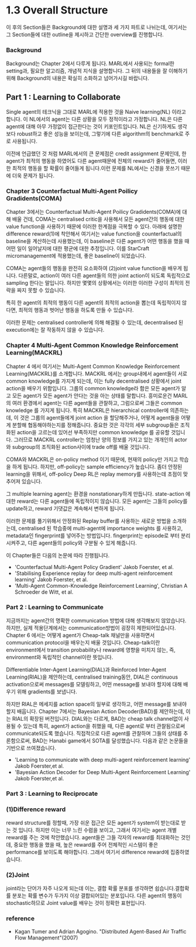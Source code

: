# 1.3  Overall Structure

이 후의 Section들은 Background에 대한 설명과 세 가지 파트로 나뉘는데, 여기서는 그 Section들에 대한 outline을 제시하고 간단한 overview를 진행합니다.

### Background

Background는 Chapter 2에서 다루게 됩니다. MARL에서 사용되는 formal한 setting과, 필요한 알고리즘, 개념적 지식을 설명합니다. 그 뒤의 내용들을 잘 이해하기 위해 Background의 내용은 확실히 소화하고 넘어가시길 바랍니다.

## Part 1 : Learning to Collaborate

Single agent의 테크닉을 그대로 MARL에 적용한 것을 Naive learning\(NL\) 이라고 합니다. 이 NL에서의 agent는 다른 상황을 모두 정적이라고 가정합니다. NL은 다른 agent에 대해 아무 가정없이 접근한다는 것이 키포인트입니다. NL은 신기하게도 생각보다 robust하고 좋은 성능을 보이는데, 그렇기에 다른 algorithm의 benchmark로 주로 사용됩니다.

이전에 언급했던 것 처럼 MARL에서의 큰 문제점은 credit assignment 문제인데, 한 agent가 최적의 행동을 하였어도 다른 agent때문에 전체의 reward가 줄어들면, 이러한 최적의 행동을 할 확률이 줄어들게 됩니다.이런 문제를 NL에서는 신경을 못쓰기 때문에 더욱 문제가 됩니다.

### Chapter 3 Counterfactual Multi-Agent Poilicy Gradidents\(COMA\)

Chapter 3에서는 Counterfactual Multi-Agent Poilicy Gradidents\(COMA\)에 대해 배울 건데, COMA는 centralised critic을 사용해서 모든 agent간의 행동에 대한 value function을 사용하기 때문에 이러한 한계점을 극복할 수 있다. 아래에 설명한 difference reward\(1\)에 착안해서 여기서는 value function을 counterfactual의 baseline을 계산하는데 사용했는데, 이 baseline은 다른 agent가 어떤 행동을 했을 때 어떤 일이 일어날지에 대한 평균에 대한 추정입니다. 이를 StarCraft micromanagement에 적용했는데, 좋은 baseline이 되었습니다.

COMA는 agent들의 행동을 완전히 요소화하여 \(2\)joint value function을 배우게 됩니다. 다른말로, action이 여러 다른 agent들의 의한 joint action이 되도록 독립적으로 sampling 한다는 말입니다. 하지만 몇몇의 상황에서는 이러한 이러한 구성이 최적의 전략을 짜지 못할 수 있습니다. 

특히 한 agent의 최적의 행동이 다른 agent의 최적의 action을 뽑는데 독립적이지 않다면,  최적의 행동과 벗어난 행동을 하도록 만들 수 있습니다.

이러한 문제는 centralised controller에 의해 해결될 수 있는데, decentralised 된 execution에는 잘 작동하지 않을 수 있습니다.

### Chapter 4 Multi-Agent Common Knowledge Reinforcement Learning\(MACKRL\)

Chapter 4 에서 여기서는 Multi-Agent Common Knowledge Reinforcement Learning\(MACKRL\)를 소개합니다. MACKRL 에서는 group내에서 agent들이 서로 common knowledge를 가지게 되는데, 이는 fully decentralised 상황에서 joint action을 배우기 위함입니다. 그룹의 common knowledge라 함은 모든 agent가 알고 모든 agent가 모든 agent가 안다는 것을 아는 상태를 말합니다. 흥미로운건 MARL의 여러 환경에서 agent는 다른 agent들을 관찰하고, 그럼으로써 그들은 common knowledge 를 가지게 됩니다. 특히 MACKRL은 hierarchical controller에 의존하는데, 이 것은 그룹의 agent들에게 joint action 을 할당해주거나, 어떻게 agent들을 어떻게 분할해 협동해야하는지를 정해줍니다. 중요한 것은 각각의 세부 subgroup들은 조직화된 action을 고르는데 있어선 부족하지만 common knowledge 를 공유할 것입니다. 그러므로 MACKRL controller는 엄청난 양의 정보를 가지고 있는 개개인의 actor와 subgroup의 조직화된 action사이에 trade off를 배울 것입니다.

COMA와 MACKRL은 on-policy method 이기 때문에, 현재의 policy만 가지고 학습을 하게 됩니다. 하지만, off-policy는 sample efficiency가 높습니다. 좀더 안정된 learning을 위해서, off-policy Deep RL은 replay memory를 사용하는데 초점이 맞추어져 있습니다.

그 multiple learning agent는 환경을 nonstationary하게 만듭니다. state-action 에 대한 reward는 다른 agent들에 독립적이지 않습니다. 모든 agent는 그들의 policy를 update하고, reward 기댓값은 계속해서 변하게 됩니다.

이러한 문제를 풀기위해서 안정화된 Replay buffer를 사용하는 새로운 방법을 소개하는데, centralised 된 학습중에 multi-agent에 importance weights 를 사용하고, metadata인 fingerprint를 넣어주는 방법입니다. fingerprint는 episode로 부터 분리시켜주고, 다른 agent들의 policy와 구분될 수 있게 해줍니다.

이 Chapter들은 다음의 논문에 따라 진행됩니다.

* 'Counterfactual Multi-Agent Policy Gradient' Jakob Foerster, et al.
* 'Stabilising Experience replay for deep multi-agent reinforcement learning' Jakob Foerster, et al.
* 'Multi-Agent Common-Knowledge Reinforcement Learning', Christian A Schroeder de Witt, et al.

### Part 2 : Learning to Communicate

지금까지는 agent간의 명확한 communication 방법에 대해 생각해보지 않았습니다. 하지만, 실제 적용단계에서는 communication방법이 굉장히 제한되어있습니다. Chapter 6 에서는 어떻게 agent가 Cheap-talk 채널만을 사용하면서 communication protocol을 배우는지 배울 것입니다. Cheap-talk이란 environment에서 transition probability나 reward에 영향을 미치지 않는, 즉, environment와 독립적인 channel이란 뜻입니다. 

Differentiable Inter-Agent Learning\(DIAL\)과 Reinforced Inter-Agent Learning\(RIAL\)을 제안하는데, centralised training동안, DIAL은 continuous activation으로써  messages를 모델링하고, 어떤 message를 보내야 할지에 대해 배우기 위해 gradients를 보냅니다.

하지만 RIAL은 메세지를 action space의 일부로 생각하고, 어떤 message를 보내야할지 배웁니다. Chapter 7에서는 Bayesian Action Decoder\(BAD\)를 제안하는데, 이는 RIAL의 확장된 버전입니다. DIAL와는 다르게, BAD는 cheap talk channel없이 사용될 수 있는데 특히, agent가 action을 취했을 때,  다른 agent로 부터 관찰됨으로써 communicate되도록 했습니다. 직접적으로 다른 agent를 관찰하며 그들의 상태를 추론함으로써, BAD는 Hanabi game에서 SOTA를 달성했습니다. 다음과 같은 논문들을 기반으로 쓰여졌습니다.

* 'Learning to communicate with deep multi-agent reinforcement learning' Jakob Foerster,et al.
* 'Bayesian Action Decoder for Deep Multi-Agent Reinforcement Learning' Jakob Foerster,et al.

### Part 3 : Learning to Reciprocate







### \(1\)Difference reward

reward structure를 정할때, 가장 쉬운 접근은 모든 agent가 system이 받는대로 받는 것 입니다. 하지만 이는 너무 느린 수렴을 보이고, 그래서 여기서는 agent 개별 reward를 주는 것에 착안했습니다. agent들은 그들 각자의 reward를 최대화하는 것인데, 중요한 행동을 했을 때, 높은 reward를 주어 전체적인 시스템이 좋은 performance를 보이도록 해야합니다. 그래서 여기서 difference reward에 집중하였습니다.

### \(2\)Joint

joint라는 단어가 자주 나오게 되는데 이는, 결합 확률 분포를 생각하면 쉽습니다.결합확률 분포는 확률 변수가 두가지 이상 결합되어있는 분포입니다. 다른 agent의 행동이 stochastic하므로 Joint value를 배우는 것이 정확한 표현입니다.

### reference

* Kagan Tumer and Adrian Agogino. "Distributed Agent-Based Air Traffic Flow Management"\(2007\) 

